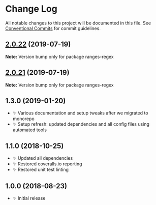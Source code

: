 # Change Log

All notable changes to this project will be documented in this file.
See [Conventional Commits](https://conventionalcommits.org) for commit guidelines.

## [2.0.22](https://gitlab.com/codsen/codsen/compare/ranges-regex@2.0.21...ranges-regex@2.0.22) (2019-07-19)

**Note:** Version bump only for package ranges-regex





## [2.0.21](https://gitlab.com/codsen/codsen/compare/ranges-regex@2.0.20...ranges-regex@2.0.21) (2019-07-19)

**Note:** Version bump only for package ranges-regex





## 1.3.0 (2019-01-20)

- ✨ Various documentation and setup tweaks after we migrated to monorepo
- ✨ Setup refresh: updated dependencies and all config files using automated tools

## 1.1.0 (2018-10-25)

- ✨ Updated all dependencies
- ✨ Restored coveralls.io reporting
- ✨ Restored unit test linting

## 1.0.0 (2018-08-23)

- ✨ Initial release
